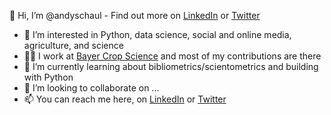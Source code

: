 👋 Hi, I’m @andyschaul - Find out more on [LinkedIn](https://www.linkedin.com/in/andyschaul/) or [Twitter](https://twitter.com/andyschaul)
- 👀 I’m interested in Python, data science, social and online media, agriculture, and science
- :office_worker: I work at [Bayer Crop Science](https://www.cropscience.bayer.us) and most of my contributions are there 
- 🌱 I’m currently learning about bibliometrics/scientometrics and building with Python
- 💞️ I’m looking to collaborate on ...
- 📫 You can reach me here, on [LinkedIn](https://www.linkedin.com/in/andyschaul/) or [Twitter](https://twitter.com/andyschaul)

<!---
andyschaul/andyschaul is a ✨ special ✨ repository because its `README.md` (this file) appears on your GitHub profile.
You can click the Preview link to take a look at your changes.
--->
